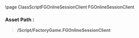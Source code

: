 \page ClassScriptFGOnlineSessionClient FGOnlineSessionClient
### Asset Path :
<b><blockquote>/Script/FactoryGame.FGOnlineSessionClient</blockquote></b>
